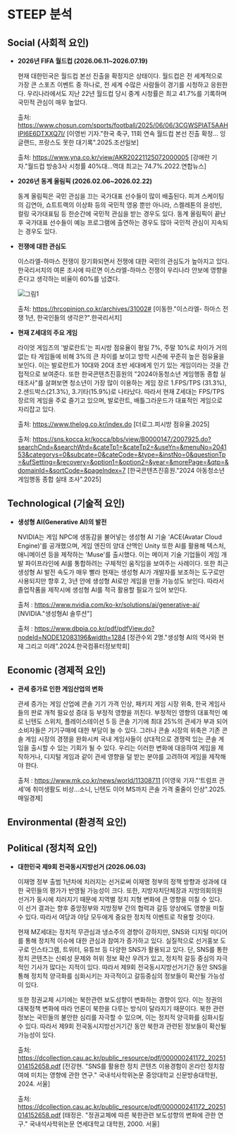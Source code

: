 # STEEP 분석

## Social (사회적 요인)
- **2026년 FIFA 월드컵 (2026.06.11~2026.07.19)**
    
    현재 대한민국은 월드컵 본선 진출을 확정지은 상태이다.
    월드컵은 전 세계적으로 가장 큰 스포츠 이벤트 중 하나로, 전 세계 수많은 사람들이 경기를 시청하고 응원한다.
    우리나라에서도 지난 22년 월드컵 당시 중계 시청률은 최고 41.7%를 기록하며 국민적 관심이 매우 높았다.

    출처: https://www.chosun.com/sports/football/2025/06/06/3CGWSPIAT5AAHIPI6E6DTXXQ7I/ [이영빈 기자."한국 축구, 11회 연속 월드컵 본선 진출 확정... 잉글랜드, 프랑스도 못한 대기록".2025.조선일보]

    출처: https://www.yna.co.kr/view/AKR20221125072000005 [강애란 기자."월드컵 방송3사 시청률 40%대...역대 최고는 74.7%.2022.연합뉴스]

- **2026년 동계 올림픽 (2026.02.06~2026.02.22)**

    동계 올림픽은 국민 관심을 끄는 국가대표 선수들이 많이 배출된다.
    피겨 스케이팅의 김연아, 쇼트트랙의 이상화 등의 국민적 영웅 뿐만 아니라, 스켈레톤의 윤성빈, 컬링 국가대표팀 등 한순간에 국민적 관심을 받는 경우도 있다.
    동계 올림픽이 끝난 후 국가대표 선수들이 예능 프로그램에 출연하는 경우도 많아 국민적 관심이 지속되는 경우도 있다.

- **전쟁에 대한 관심도**

    이스라엘-하마스 전쟁이 장기화되면서 전쟁에 대한 국민의 관심도가 높아지고 있다.
    한국리서치의 여론 조사에 따르면 이스라엘-하마스 전쟁이 우리나라 안보에 영향을 준다고 생각하는 비율이 60%를 넘겼다.
    
    ![그림1](https://i0.wp.com/hrcopinion.co.kr/wp-content/uploads/2024/10/hrcopinion_theme_241002_08.png?ssl=1)
    
    출처: https://hrcopinion.co.kr/archives/31002# [이동한."이스라엘- 하마스 전쟁 1년, 한국인들의 생각은?".한국리서치]

- **현재 Z세대의 주요 게임**
    
    라이엇 게임즈의 '발로란트'는 피시방 점유율이 평일 7%, 주말 10%로  차이가 거의 없는 타 게임들에 비해 3%의 큰 차이를 보이고 방학 시즌에 꾸준히 높은 점유율을 보인다.
    이는 발로란트가 10대와 20대 초반 세대에게 인기 있는 게임이라는 것을 간접적으로 보여준다.
    또한 한국콘텐츠진흥원의 "2024아동청소년 게임행동 종합 실태조사"를 살펴보면 청소년이 가장 많이 이용하는 게임 장르 1.FPS/TPS (31.3%), 2.샌드박스(21.3%), 3.기타(15.9%)로 나타났다.
    따라서 현재 Z세대는 FPS/TPS 장르의 게임을 주로 즐기고 있으며, 발로란트, 배틀그라운드가 대표적인 게임으로 자리잡고 있다.

    출처: https://www.thelog.co.kr/index.do [더로그.피시방 점유율.2025]

    출처: https://sns.kocca.kr/kocca/bbs/view/B0000147/2007925.do?searchCnd=&searchWrd=&cateTp1=&cateTp2=&useYn=&menuNo=204153&categorys=0&subcate=0&cateCode=&type=&instNo=0&questionTp=&ufSetting=&recovery=&option1=&option2=&year=&morePage=&qtp=&domainId=&sortCode=&pageIndex=7 [한국콘텐츠진흥원."2024 아동청소년 게임행동 종합 실태 조사".2025]

## Technological (기술적 요인)

- **생성형 AI(Generative AI)의 발전**
  
    NVIDIA는 게임 NPC에 생동감을 불어넣는 생성형 AI 기술 'ACE(Avatar Cloud Engine)'를 공개했으며, 게임 엔진의 양대 산맥인 Unity 또한 AI를 활용해 텍스처, 애니메이션 등을 제작하는 'Muse'를 출시했다. 이는 메이저 기술 기업들이 게임 개발 파이프라인에 AI를 통합하려는 구체적인 움직임을 보여주는 사례이다. 또한 최근 생성형 AI 발전 속도가 매우 빨라 현재는 생성형 AI가 개발자를 보조하는 도구로만 사용되지만 향후 2, 3년 안에 생성형 AI로만 게임을 만들 가능성도 보인다. 따라서 졸업작품을 제작시에 생성형 AI를 적극 활용할 필요가 있어 보인다. 
  
    출처 : https://www.nvidia.com/ko-kr/solutions/ai/generative-ai/ [NVIDIA."생성형AI 솔루션"]
  
    출처 : https://www.dbpia.co.kr/pdf/pdfView.do?nodeId=NODE12083196&width=1284 [정관수외 2명."생성형 AI의 역사와 현재 그리고 미래".2024.한국컴퓨터정보학회]

## Economic (경제적 요인)

- **관세 증가로 인한 게임산업의 변화**
 
    관세 증가는 게임 산업에 콘솔 기기 가격 인상, 패키지 게임 시장 위축, 한국 게임사들의 판로 개척 필요성 증대 등 부정적 영향을 끼친다. 부정적인 영향의 대표적인 예로 닌텐도 스위치, 플레이스테이션 5 등 콘솔 기기에 최대 25%의 관세가 부과 되어 소비자들은 기기구매에 대한 부담이 늘 수 있다. 그러나 콘솔 시장의 위축은 기존 콘솔 게임 시장의 경쟁을 완화시켜 국내 게임사들이 상대적으로 경쟁력 있는 콘솔 게임을 출시할 수 있는 기회가 될 수 있다. 우리는 이러한 변화에 대응하여 게임을 제작하거나, 디지털 게임과 같이 관세 영향을 덜 받는 분야를 고려하여 게임을 제작해야 한다.

    출처 : https://www.mk.co.kr/news/world/11308711 [이영욱 기자."‘트럼프 관세’에 취미생활도 비상…소니, 닌텐도 이어 MS까지 콘솔 가격 줄줄이 인상".2025.매일경제]


## Environmental (환경적 요인)

## Political (정치적 요인)
- **대한민국 제9회 전국동시지방선거 (2026.06.03)**

    이재명 정부 출범 1년차에 치러지는 선거로써 이재명 정부의 정책 방향과 성과에 대한 국민들의 평가가 반영될 가능성이 크다.
    또한, 지방자치단체장과 지방의회의원 선거가 동시에 치러지기 때문에 지역별 정치 지형 변화에 큰 영향을 미칠 수 있다.
    이 선거 결과는 향후 중앙정부와 지방정부 간의 협력과 갈등 양상에도 영향을 미칠 수 있다.
    따라서 여당과 야당 모두에게 중요한 정치적 이벤트로 작용할 것이다.

    현재 MZ세대는 정치적 무관심과 냉소주의 경향이 강하지만, SNS와 디지털 미디어를 통해 정치적 이슈에 대한 관심과 참여가 증가하고 있다.
    실질적으로 선거홍보 도구로 인스타그램, 트위터, 유튜브 등 다양한 SNS가 활용되고 있다.
    단, SNS를 통한 정치 콘텐츠는 신뢰성 문제와 허위 정보 확산 우려가 있고, 정치적 갈등 중심의 자극적인 기사가 많다는 지적이 있다.
    따라서 제9회 전국동시지방선거기간 동안 SNS을 통해 정치적 양극화를 심화시키는 자극적이고 갈등중심의 정보들이 확산될 가능성이 있다.
    
    또한 정권교체 시기에는 북한관련 보도성향이 변화하는 경향이 있다.
    이는 정권의 대북정책 변화에 따라 언론이 북한을 다루는 방식이 달라지기 때문이다.
    북한 관련 정보는 국민들의 불안한 심리를 자극할 수 있으며, 이는 정치적 양극화를 심화시킬 수 있다.
    따라서 제9회 전국동시지방선거기간 동안 북한과 관련된 정보들이 확산될 가능성이 있다.

    출처: https://dcollection.cau.ac.kr/public_resource/pdf/000000241172_20251014152658.pdf [전강현. "SNS를 활용한 정치 콘텐츠 이용경험이 온라인 정치참여에 미치는 영향에 관한 연구." 국내석사학위논문 중앙대학교 신문방송대학원, 2024. 서울]
    
    출처: https://dcollection.cau.ac.kr/public_resource/pdf/000000241172_20251014152658.pdf [태정은. "정권교체에 따른 북한관련 보도성향의 변화에 관한 연구." 국내석사학위논문 연세대학교 대학원, 2000. 서울]